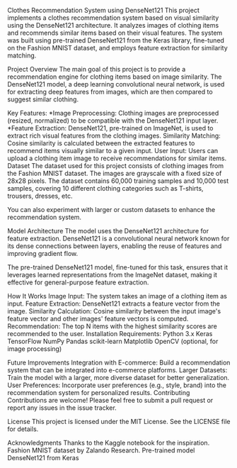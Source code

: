 Clothes Recommendation System using DenseNet121
This project implements a clothes recommendation system based on visual similarity using the DenseNet121 architecture. It analyzes images of clothing items and recommends similar items based on their visual features. The system was built using pre-trained DenseNet121 from the Keras library, fine-tuned on the Fashion MNIST dataset, and employs feature extraction for similarity matching.

Project Overview
The main goal of this project is to provide a recommendation engine for clothing items based on image similarity. The DenseNet121 model, a deep learning convolutional neural network, is used for extracting deep features from images, which are then compared to suggest similar clothing.

Key Features:
*Image Preprocessing: Clothing images are preprocessed (resized, normalized) to be compatible with the DenseNet121 input layer.
*Feature Extraction: DenseNet121, pre-trained on ImageNet, is used to extract rich visual features from the clothing images.
Similarity Matching: Cosine similarity is calculated between the extracted features to recommend items visually similar to a given input.
User Input: Users can upload a clothing item image to receive recommendations for similar items.
Dataset
The dataset used for this project consists of clothing images from the Fashion MNIST dataset. The images are grayscale with a fixed size of 28x28 pixels. The dataset contains 60,000 training samples and 10,000 test samples, covering 10 different clothing categories such as T-shirts, trousers, dresses, etc.

You can also experiment with larger or custom datasets to enhance the recommendation system.

Model Architecture
The model uses the DenseNet121 architecture for feature extraction. DenseNet121 is a convolutional neural network known for its dense connections between layers, enabling the reuse of features and improving gradient flow.

The pre-trained DenseNet121 model, fine-tuned for this task, ensures that it leverages learned representations from the ImageNet dataset, making it effective for general-purpose feature extraction.

How It Works
Image Input: The system takes an image of a clothing item as input.
Feature Extraction: DenseNet121 extracts a feature vector from the image.
Similarity Calculation: Cosine similarity between the input image's feature vector and other images' feature vectors is computed.
Recommendation: The top N items with the highest similarity scores are recommended to the user.
Installation
Requirements:
Python 3.x
Keras
TensorFlow
NumPy
Pandas
scikit-learn
Matplotlib
OpenCV (optional, for image processing)

Future Improvements
Integration with E-commerce: Build a recommendation system that can be integrated into e-commerce platforms.
Larger Datasets: Train the model with a larger, more diverse dataset for better generalization.
User Preferences: Incorporate user preferences (e.g., style, brand) into the recommendation system for personalized results.
Contributing
Contributions are welcome! Please feel free to submit a pull request or report any issues in the issue tracker.

License
This project is licensed under the MIT License. See the LICENSE file for details.

Acknowledgments
Thanks to the Kaggle notebook for the inspiration.
Fashion MNIST dataset by Zalando Research.
Pre-trained model DenseNet121 from Keras

